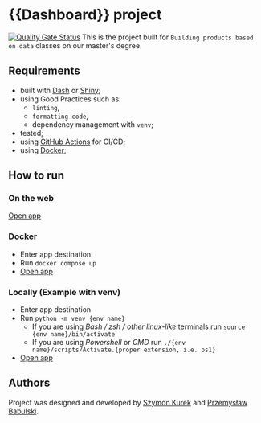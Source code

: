 # {{Dashboard}} project 

[![Quality Gate Status](https://sonarcloud.io/api/project_badges/measure?project=kurekszymon_dash-project&metric=alert_status)](https://sonarcloud.io/summary/new_code?id=kurekszymon_dash-project)
This is the project built for `Building products based on data` classes on our master's degree. 


## Requirements 

- built with [Dash](https://dash.plotly.com/) or [Shiny](https://shiny.rstudio.com/);
- using Good Practices such as: 
  - `linting`, 
  - `formatting code`,
  - dependency management with `venv`;
- tested;
- using [GitHub Actions](https://github.com/features/actions) for CI/CD;
- using [Docker](https://www.docker.com/);

## How to run 

### On the web 

[Open app](https://data-lectures.herokuapp.com/)

### Docker

- Enter app destination 
- Run `docker compose up` 
- [Open app](http://localhost:8080)

### Locally (Example with venv)

- Enter app destination 
- Run `python -m venv {env name}`
  - If you are using *Bash / zsh / other linux-like* terminals run `source {env name}/bin/activate`
  - If you are using *Powershell* or *CMD* run `./{env name}/scripts/Activate.{proper extension, i.e. ps1}`
- [Open app](http://0.0.0.0:5000)

## Authors
Project was designed and developed by [Szymon Kurek](https://github.com/kurekszymon) and [Przemysław Babulski](https://github.com/pbabulski).

